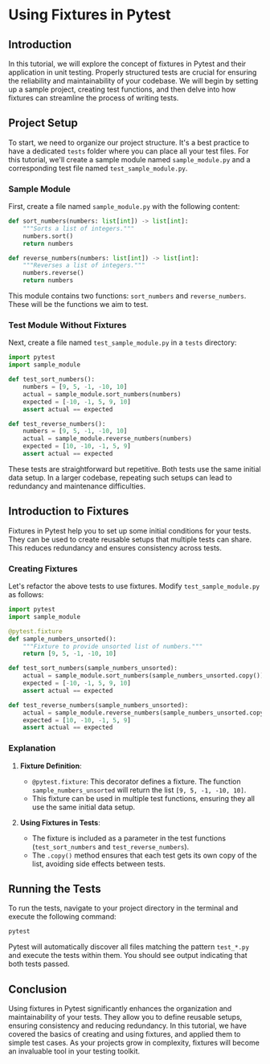 # Using Fixtures in Pytest

## Introduction

In this tutorial, we will explore the concept of fixtures in Pytest and their application in unit testing. Properly structured tests are crucial for ensuring the reliability and maintainability of your codebase. We will begin by setting up a sample project, creating test functions, and then delve into how fixtures can streamline the process of writing tests.

## Project Setup

To start, we need to organize our project structure. It's a best practice to have a dedicated `tests` folder where you can place all your test files. For this tutorial, we'll create a sample module named `sample_module.py` and a corresponding test file named `test_sample_module.py`.

### Sample Module

First, create a file named `sample_module.py` with the following content:

```python
def sort_numbers(numbers: list[int]) -> list[int]:
    """Sorts a list of integers."""
    numbers.sort()
    return numbers

def reverse_numbers(numbers: list[int]) -> list[int]:
    """Reverses a list of integers."""
    numbers.reverse()
    return numbers
```

This module contains two functions: `sort_numbers` and `reverse_numbers`. These will be the functions we aim to test.

### Test Module Without Fixtures

Next, create a file named `test_sample_module.py` in a `tests` directory:

```python
import pytest
import sample_module

def test_sort_numbers():
    numbers = [9, 5, -1, -10, 10]
    actual = sample_module.sort_numbers(numbers)
    expected = [-10, -1, 5, 9, 10]
    assert actual == expected

def test_reverse_numbers():
    numbers = [9, 5, -1, -10, 10]
    actual = sample_module.reverse_numbers(numbers)
    expected = [10, -10, -1, 5, 9]
    assert actual == expected
```

These tests are straightforward but repetitive. Both tests use the same initial data setup. In a larger codebase, repeating such setups can lead to redundancy and maintenance difficulties.

## Introduction to Fixtures

Fixtures in Pytest help you to set up some initial conditions for your tests. They can be used to create reusable setups that multiple tests can share. This reduces redundancy and ensures consistency across tests.

### Creating Fixtures

Let's refactor the above tests to use fixtures. Modify `test_sample_module.py` as follows:

```python
import pytest
import sample_module

@pytest.fixture
def sample_numbers_unsorted():
    """Fixture to provide unsorted list of numbers."""
    return [9, 5, -1, -10, 10]

def test_sort_numbers(sample_numbers_unsorted):
    actual = sample_module.sort_numbers(sample_numbers_unsorted.copy())
    expected = [-10, -1, 5, 9, 10]
    assert actual == expected

def test_reverse_numbers(sample_numbers_unsorted):
    actual = sample_module.reverse_numbers(sample_numbers_unsorted.copy())
    expected = [10, -10, -1, 5, 9]
    assert actual == expected
```

### Explanation

1. **Fixture Definition**:
    - `@pytest.fixture`: This decorator defines a fixture. The function `sample_numbers_unsorted` will return the list `[9, 5, -1, -10, 10]`.
    - This fixture can be used in multiple test functions, ensuring they all use the same initial data setup.

2. **Using Fixtures in Tests**:
    - The fixture is included as a parameter in the test functions (`test_sort_numbers` and `test_reverse_numbers`).
    - The `.copy()` method ensures that each test gets its own copy of the list, avoiding side effects between tests.

## Running the Tests

To run the tests, navigate to your project directory in the terminal and execute the following command:

```bash
pytest
```

Pytest will automatically discover all files matching the pattern `test_*.py` and execute the tests within them. You should see output indicating that both tests passed.

## Conclusion

Using fixtures in Pytest significantly enhances the organization and maintainability of your tests. They allow you to define reusable setups, ensuring consistency and reducing redundancy. In this tutorial, we have covered the basics of creating and using fixtures, and applied them to simple test cases. As your projects grow in complexity, fixtures will become an invaluable tool in your testing toolkit.
